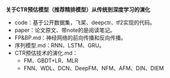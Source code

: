 **关于CTR预估模型（推荐精排模型）从传统到深度学习的演化**

+ code：基于公开数据集，飞桨、deepctr、tf2实现的代码。
+ paper：论文原文、带note的是阅读笔记。
+ FP&BP.md：神经网络的前向传播和反向传播。
+ 序列模型.md：RNN、LSTM、GRU。
+ CTR预估技术的演化.md：
  + FM、GBDT+LR、MLR
  + FNN、WDL、DCN、DeepFM、NFM、AFM、DIN、DIEM



